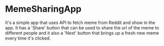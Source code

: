 # MemeSharingApp
It's a simple app that uses API to fetch meme from Reddit and show in the app. It has a 'Share' button that can be used to share the url of the meme to different people and it also  a 'Next' button that brings up a fresh new meme every time it's clicked.
